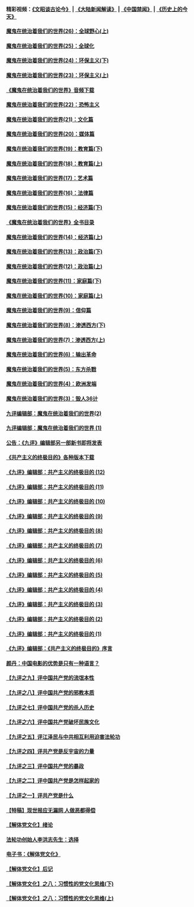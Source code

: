 #### 精彩视频：[《文昭谈古论今》](https://github.com/gfw-breaker/wenzhao/blob/master/README.md?t=12140631) | [《大陆新闻解读》](https://github.com/gfw-breaker/ntdtv-comedy/blob/master/README.md?t=12140631) | [《中国禁闻》](https://github.com/gfw-breaker/ntdtv-news/blob/master/README.md?t=12140631) | [《历史上的今天》](https://github.com/gfw-breaker/today-in-history/blob/master/README.md?t=12140631) 

#### [魔鬼在统治着我们的世界(26)：全球野心(上)](../pages/nsc422/n10900318.md?t=12140631) 

#### [魔鬼在统治着我们的世界(25)：全球化](../pages/nsc422/n10788205.md?t=12140631) 

#### [魔鬼在统治着我们的世界(24)：环保主义(下)](../pages/nsc422/n10695307.md?t=12140631) 

#### [魔鬼在统治着我们的世界(23)：环保主义(上)](../pages/nsc422/n10688613.md?t=12140631) 

#### [《魔鬼在统治着我们的世界》音频下载](../pages/nsc422/n10635553.md?t=12140631) 

#### [魔鬼在统治着我们的世界(22)：恐怖主义](../pages/nsc422/n10614727.md?t=12140631) 

#### [魔鬼在统治着我们的世界(21)：文化篇](../pages/nsc422/n10597706.md?t=12140631) 

#### [魔鬼在统治着我们的世界(20)：媒体篇](../pages/nsc422/n10586579.md?t=12140631) 

#### [魔鬼在统治着我们的世界(19)：教育篇(下)](../pages/nsc422/n10564808.md?t=12140631) 

#### [魔鬼在统治着我们的世界(18)：教育篇(上)](../pages/nsc422/n10526970.md?t=12140631) 

#### [魔鬼在统治着我们的世界(17)：艺术篇](../pages/nsc422/n10499093.md?t=12140631) 

#### [魔鬼在统治着我们的世界(16)：法律篇](../pages/nsc422/n10485969.md?t=12140631) 

#### [魔鬼在统治着我们的世界(15)：经济篇(下)](../pages/nsc422/n10469975.md?t=12140631) 

#### [《魔鬼在统治着我们的世界》全书目录](../pages/nsc422/n10464261.md?t=12140631) 

#### [魔鬼在统治着我们的世界(14)：经济篇(上)](../pages/nsc422/n10457370.md?t=12140631) 

#### [魔鬼在统治着我们的世界(13)：政治篇(下)](../pages/nsc422/n10448270.md?t=12140631) 

#### [魔鬼在统治着我们的世界(12)：政治篇(上)](../pages/nsc422/n10444576.md?t=12140631) 

#### [魔鬼在统治着我们的世界(11)：家庭篇(下)](../pages/nsc422/n10440961.md?t=12140631) 

#### [魔鬼在统治着我们的世界(10)：家庭篇(上)](../pages/nsc422/n10435448.md?t=12140631) 

#### [魔鬼在统治着我们的世界(9)：信仰篇](../pages/nsc422/n10432159.md?t=12140631) 

#### [魔鬼在统治着我们的世界(8)：渗透西方(下)](../pages/nsc422/n10429603.md?t=12140631) 

#### [魔鬼在统治着我们的世界(7)：渗透西方(上)](../pages/nsc422/n10426013.md?t=12140631) 

#### [魔鬼在统治着我们的世界(6)：输出革命](../pages/nsc422/n10421536.md?t=12140631) 

#### [魔鬼在统治着我们的世界(5)：东方杀戮](../pages/nsc422/n10417707.md?t=12140631) 

#### [魔鬼在统治着我们的世界(4)：欧洲发端](../pages/nsc422/n10414890.md?t=12140631) 

#### [魔鬼在统治着我们的世界(3)：毁人36计](../pages/nsc422/n10411583.md?t=12140631) 

#### [九评编辑部：魔鬼在统治着我们的世界(2)](../pages/nsc422/n10410036.md?t=12140631) 

#### [九评编辑部：魔鬼在统治着我们的世界 (1)](../pages/nsc422/n10406825.md?t=12140631) 

#### [公告：《九评》编辑部另一部新书即将发表](../pages/nsc422/n10405104.md?t=12140631) 

#### [《共产主义的终极目的》各种版本下载](../pages/nsc422/n10022138.md?t=12140631) 

#### [《九评》编辑部：共产主义的终极目的 (12)](../pages/nsc422/n9933272.md?t=12140631) 

#### [《九评》编辑部：共产主义的终极目的 (11)](../pages/nsc422/n9924973.md?t=12140631) 

#### [《九评》编辑部：共产主义的终极目的 (10)](../pages/nsc422/n9920883.md?t=12140631) 

#### [《九评》编辑部：共产主义的终极目的 (9)](../pages/nsc422/n9916363.md?t=12140631) 

#### [《九评》编辑部：共产主义的终极目的 (8)](../pages/nsc422/n9912488.md?t=12140631) 

#### [《九评》编辑部：共产主义的终极目的 (7)](../pages/nsc422/n9901176.md?t=12140631) 

#### [《九评》编辑部：共产主义的终极目的 (6)](../pages/nsc422/n9899359.md?t=12140631) 

#### [《九评》编辑部：共产主义的终极目的 (5)](../pages/nsc422/n9893174.md?t=12140631) 

#### [《九评》编辑部：共产主义的终极目的 (4)](../pages/nsc422/n9891246.md?t=12140631) 

#### [《九评》编辑部：共产主义的终极目的 (3)](../pages/nsc422/n9879879.md?t=12140631) 

#### [《九评》编辑部：共产主义的终极目的 (2)](../pages/nsc422/n9876205.md?t=12140631) 

#### [《九评》编辑部：共产主义的终极目的 (1)](../pages/nsc422/n9865857.md?t=12140631) 

#### [《九评》编辑部：《共产主义的终极目的》序言](../pages/nsc422/n9862666.md?t=12140631) 

#### [颜丹：中国电影的优势是只有一种语言？](../pages/nsc422/n9583062.md?t=12140631) 

#### [【九评之九】评中国共产党的流氓本性](../pages/nsc422/n737542.md?t=12140631) 

#### [【九评之八】评中国共产党的邪教本质](../pages/nsc422/n735942.md?t=12140631) 

#### [【九评之七】评中国共产党的杀人历史](../pages/nsc422/n733806.md?t=12140631) 

#### [【九评之六】评中国共产党破坏民族文化](../pages/nsc422/n731667.md?t=12140631) 

#### [【九评之五】评江泽民与中共相互利用迫害法轮功](../pages/nsc422/n730058.md?t=12140631) 

#### [【九评之四】评共产党是反宇宙的力量](../pages/nsc422/n727814.md?t=12140631) 

#### [【九评之三】评中国共产党的暴政](../pages/nsc422/n725597.md?t=12140631) 

#### [【九评之二】评中国共产党是怎样起家的](../pages/nsc422/n723946.md?t=12140631) 

#### [【九评之一】评共产党是什么](../pages/nsc422/n722529.md?t=12140631) 

#### [【特稿】现世报应无漏网 人做恶都得偿](../pages/nsc422/n4215167.md?t=12140631) 

#### [【解体党文化】绪论](../pages/nsc422/n1449356.md?t=12140631) 

#### [法轮功创始人李洪志先生：选择](../pages/nsc422/n3580738.md?t=12140631) 

#### [电子书：《解体党文化》](../pages/nsc422/n1573484.md?t=12140631) 

#### [【解体党文化】后记](../pages/nsc422/n1531999.md?t=12140631) 

#### [【解体党文化】之八：习惯性的党文化思维(下)](../pages/nsc422/n1526477.md?t=12140631) 

#### [【解体党文化】之八：习惯性的党文化思维(上)](../pages/nsc422/n1520631.md?t=12140631) 

